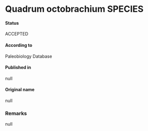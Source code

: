 Quadrum octobrachium SPECIES
=======

#### Status
ACCEPTED

#### According to
Paleobiology Database

#### Published in
null

#### Original name
null

### Remarks
null